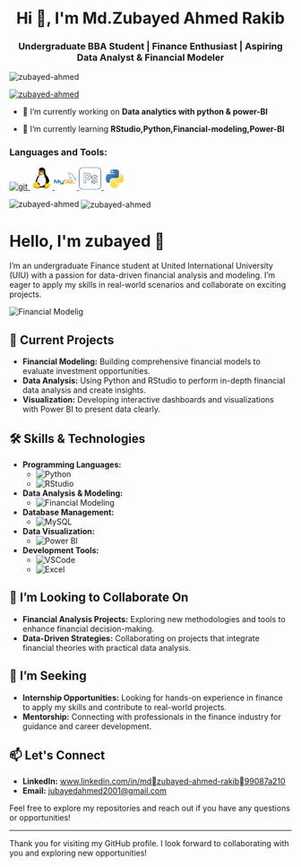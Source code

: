 <h1 align="center">Hi 👋, I'm Md.Zubayed Ahmed Rakib </h1>
<h3 align="center">Undergraduate BBA Student | Finance Enthusiast | Aspiring Data Analyst & Financial Modeler</h3>

<p align="left"> <img src="https://komarev.com/ghpvc/?username=zubayed-ahmed&label=Profile%20views&color=0e75b6&style=flat" alt="zubayed-ahmed" /> </p>

<p align="left"> <a href="https://github.com/ryo-ma/github-profile-trophy"><img src="https://github-profile-trophy.vercel.app/?username=zubayed-ahmed" alt="zubayed-ahmed" /></a> </p>

- 🔭 I’m currently working on **Data analytics with python & power-BI**

- 🌱 I’m currently learning **RStudio,Python,Financial-modeling,Power-BI**
<p align="left">
<h3 align="left">Languages and Tools:</h3>
<p align="left"> <a href="https://git-scm.com/" target="_blank" rel="noreferrer"> <img src="https://www.vectorlogo.zone/logos/git-scm/git-scm-icon.svg" alt="git" width="40" height="40"/> </a> <a href="https://www.linux.org/" target="_blank" rel="noreferrer"> <img src="https://raw.githubusercontent.com/devicons/devicon/master/icons/linux/linux-original.svg" alt="linux" width="40" height="40"/> </a> <a href="https://www.mysql.com/" target="_blank" rel="noreferrer"> <img src="https://raw.githubusercontent.com/devicons/devicon/master/icons/mysql/mysql-original-wordmark.svg" alt="mysql" width="40" height="40"/> </a> <a href="https://www.photoshop.com/en" target="_blank" rel="noreferrer"> <img src="https://raw.githubusercontent.com/devicons/devicon/master/icons/photoshop/photoshop-line.svg" alt="photoshop" width="40" height="40"/> </a> <a href="https://www.python.org" target="_blank" rel="noreferrer"> <img src="https://raw.githubusercontent.com/devicons/devicon/master/icons/python/python-original.svg" alt="python" width="40" height="40"/> </a> </p>

<p><img align="left" src="https://github-readme-stats.vercel.app/api/top-langs?username=zubayed-ahmed&show_icons=true&locale=en&layout=compact" alt="zubayed-ahmed" /></p>

<p>&nbsp;<img align="center" src="https://github-readme-stats.vercel.app/api?username=zubayed-ahmed&show_icons=true&locale=en" alt="zubayed-ahmed" /></p>

# Hello, I'm zubayed 👋

I’m an undergraduate Finance student at United International University (UIU) with a passion for data-driven financial analysis and modeling. I’m eager to apply my skills in real-world scenarios and collaborate on exciting projects.

![Financial Modelig](https://www.google.com/url?sa=i&url=https%3A%2F%2Ffr.linkedin.com%2Fcompany%2Ffinancial-modeling-prep&psig=AOvVaw3-hxVJtyW5CXwVDcEh56MK&ust=1723605243216000&source=images&cd=vfe&opi=89978449&ved=0CBQQjRxqFwoTCPi15YeA8YcDFQAAAAAdAAAAABAE) <!-- Replace with an image relevant to financial modeling -->

## 🚀 Current Projects

- **Financial Modeling:** Building comprehensive financial models to evaluate investment opportunities.
- **Data Analysis:** Using Python and RStudio to perform in-depth financial data analysis and create insights.
- **Visualization:** Developing interactive dashboards and visualizations with Power BI to present data clearly.

## 🛠 Skills & Technologies

- **Programming Languages:** 
  - ![Python](https://img.shields.io/badge/Python-3776AB?logo=python&logoColor=white)
  - ![RStudio](https://img.shields.io/badge/RStudio-75AADB?logo=r&logoColor=white)
- **Data Analysis & Modeling:** 
  - ![Financial Modeling](https://img.shields.io/badge/Financial_Modeling-000000?logo=excel&logoColor=white)
- **Database Management:** 
  - ![MySQL](https://img.shields.io/badge/MySQL-4479A1?logo=mysql&logoColor=white)
- **Data Visualization:** 
  - ![Power BI](https://img.shields.io/badge/Power_BI-F2C811?logo=powerbi&logoColor=black)
- **Development Tools:** 
  - ![VSCode](https://img.shields.io/badge/VSCode-007ACC?logo=visual-studio-code&logoColor=white)
  - ![Excel](https://img.shields.io/badge/Excel-217346?logo=microsoft-excel&logoColor=white)

## 🤝 I’m Looking to Collaborate On

- **Financial Analysis Projects:** Exploring new methodologies and tools to enhance financial decision-making.
- **Data-Driven Strategies:** Collaborating on projects that integrate financial theories with practical data analysis.

## 🌟 I’m Seeking

- **Internship Opportunities:** Looking for hands-on experience in finance to apply my skills and contribute to real-world projects.
- **Mentorship:** Connecting with professionals in the finance industry for guidance and career development.

## 📫 Let's Connect

- **LinkedIn:** www.linkedin.com/in/mdzubayed-ahmed-rakib99087a210
- **Email:** jubayedahmed2001@gmail.com

Feel free to explore my repositories and reach out if you have any questions or opportunities!

---

Thank you for visiting my GitHub profile. I look forward to collaborating with you and exploring new opportunities!

